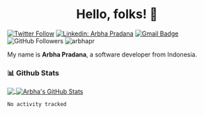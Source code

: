 <h1 align="center">Hello, folks! 👋</h2>

[![Twitter Follow](https://img.shields.io/twitter/follow/arbhapr?label=Follow%20@arbhapr)](https://twitter.com/intent/follow?screen_name=arbhapr)
[![Linkedin: Arbha Pradana](https://img.shields.io/badge/-Arbha%20Pradana-blue?style=flat-square&logo=Linkedin&logoColor=white&link=https://www.linkedin.com/in/arbhapr/)](https://linkedin.com/in/arbhapr)
[![Gmail Badge](https://img.shields.io/badge/-arbhapr@gmail.com-c14438?style=flat-square&logo=Gmail&logoColor=white&link=mailto:arbhapr@gmail.com)](mailto:arbhapr@gmail.com)
![GitHub Followers](https://img.shields.io/github/followers/arbhapr?label=Follow&style=social)
<img src="https://komarev.com/ghpvc/?username=arbhapr" alt="arbhapr" />

My name is **Arbha Pradana**, a software developer from Indonesia.




### 📊 Github Stats
<a href="https://github.com/arbhapr/arbhapr">
  <img align="center" src="https://github-readme-stats.vercel.app/api/top-langs/?username=arbhapr&hide=java,html,tex&title_color=ffffff&text_color=c9cacc&icon_color=2bbc8a&bg_color=1d1f21&langs_count=3" />
</a>
<a href="https://github.com/arbhapr/arbhapr">
  <img align="center" src="https://github-readme-stats.vercel.app/api?username=arbhapr&show_icons=true&line_height=27&count_private=true&title_color=ffffff&text_color=c9cacc&icon_color=2bbc8a&bg_color=1d1f21" alt="Arbha's GitHub Stats" />
</a>



<!--START_SECTION:waka-->

```txt
No activity tracked
```

<!--END_SECTION:waka-->
